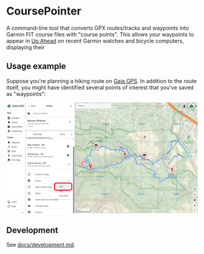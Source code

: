 # CoursePointer

A command-line tool that converts GPX routes/tracks and waypoints into Garmin
FIT course files with "course points". This allows your waypoints to appear in
[Up Ahead](https://support.garmin.com/en-US/?faq=lQMibRoY2I5Y4pP8EXgxv7) on
recent Garmin watches and bicycle computers, displaying their 

## Usage example

Suppose you're planning a hiking route on [Gaia GPS](https://gaiagps.com/). In
addition to the route itself, you might have identified several points of
interest that you've saved as "waypoints":

![Example hike](docs/img/gaia-rancho-wildcat.png)

## Development

See [docs/development.md](docs/development.md).
